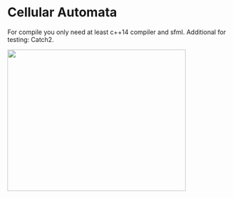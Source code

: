 # Cellular Automata

For compile you only need at least c++14 compiler and sfml. Additional for testing: Catch2.

<img src="https://github.com/arskell/game-of-life/blob/master/screenshot.png" width="400" height="319">
